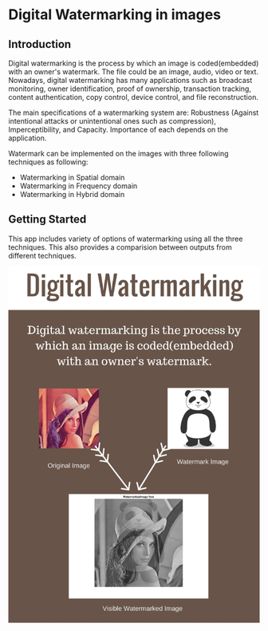 # Digital Watermarking in images
## Introduction 
Digital watermarking is the process by which an image is coded(embedded) with an owner's watermark. 
The file could be an image, audio, video or text. Nowadays, digital watermarking has many applications such
as broadcast monitoring, owner identification, proof of ownership, transaction tracking,
content authentication, copy control, device control, and file reconstruction. 

The main specifications of a watermarking system are: Robustness (Against intentional attacks
or unintentional ones such as compression), Imperceptibility, and Capacity. Importance of
each depends on the application.

Watermark can be implemented on the images with three following techniques as following:
* Watermarking in Spatial domain
* Watermarking in Frequency domain
* Watermarking in Hybrid domain

## Getting Started 
This app includes variety of options of watermarking using all the three techniques.
This also provides a comparision between outputs from different techniques. 

<p align="center">
 <img src= 'images/SPATIAL-3.jpg' />
</p>
